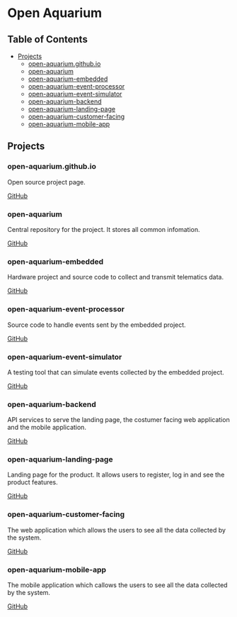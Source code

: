 # Open Aquarium

## Table of Contents

* [Projects](#projects)
   * [open-aquarium.github.io](#open-aquarium.github.io)
   * [open-aquarium](#open-aquarium)
   * [open-aquarium-embedded](#open-aquarium-embedded)
   * [open-aquarium-event-processor](#open-aquarium-event-processor)
   * [open-aquarium-event-simulator](#open-aquarium-event-simulator)
   * [open-aquarium-backend](#open-aquarium-backend)
   * [open-aquarium-landing-page](#open-aquarium-landing-page)
   * [open-aquarium-customer-facing](#open-aquarium-customer-facing)
   * [open-aquarium-mobile-app](#open-aquarium-mobile-app)

## Projects

### open-aquarium.github.io

Open source project page.

[GitHub](https://github.com/open-aquarium/open-aquarium.github.io)

### open-aquarium

Central repository for the project. It stores all common infomation.

[GitHub](https://github.com/open-aquarium)

### open-aquarium-embedded

Hardware project and source code to collect and transmit telematics data.

[GitHub](https://github.com/open-aquarium/open-aquarium-embedded)

### open-aquarium-event-processor

Source code to handle events sent by the embedded project.

[GitHub](https://github.com/open-aquarium/open-aquarium-event-processor)

### open-aquarium-event-simulator

A testing tool that can simulate events collected by the embedded project.

[GitHub](https://github.com/open-aquarium/open-aquarium-event-simulator)

### open-aquarium-backend

API services to serve the landing page, the costumer facing web application and the mobile application.

[GitHub](https://github.com/open-aquarium/open-aquarium-backend)

### open-aquarium-landing-page

Landing page for the product. It allows users to register, log in and see the product features.

[GitHub](https://github.com/open-aquarium/open-aquarium-landing-page)

### open-aquarium-customer-facing

The web application which allows the users to see all the data collected by the system.

[GitHub](https://github.com/open-aquarium/open-aquarium-customer-facing)

### open-aquarium-mobile-app

The mobile application which callows the users to see all the data collected by the system.

[GitHub](https://github.com/open-aquarium/open-aquarium-mobile-app)
